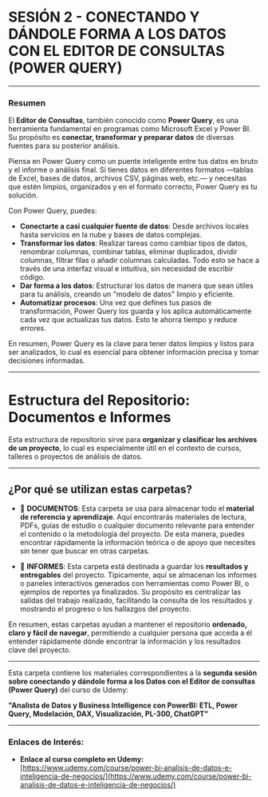 # SESIÓN 2 - CONECTANDO Y DÁNDOLE FORMA A LOS DATOS CON EL EDITOR DE CONSULTAS (POWER QUERY)

---

### Resumen

El **Editor de Consultas**, también conocido como **Power Query**, es una herramienta fundamental en programas como Microsoft Excel y Power BI. Su propósito es **conectar, transformar y preparar datos** de diversas fuentes para su posterior análisis.

Piensa en Power Query como un puente inteligente entre tus datos en bruto y el informe o análisis final. Si tienes datos en diferentes formatos —tablas de Excel, bases de datos, archivos CSV, páginas web, etc.— y necesitas que estén limpios, organizados y en el formato correcto, Power Query es tu solución.

Con Power Query, puedes:

* **Conectarte a casi cualquier fuente de datos**: Desde archivos locales hasta servicios en la nube y bases de datos complejas.
* **Transformar los datos**: Realizar tareas como cambiar tipos de datos, renombrar columnas, combinar tablas, eliminar duplicados, dividir columnas, filtrar filas o añadir columnas calculadas. Todo esto se hace a través de una interfaz visual e intuitiva, sin necesidad de escribir código.
* **Dar forma a los datos**: Estructurar los datos de manera que sean útiles para tu análisis, creando un "modelo de datos" limpio y eficiente.
* **Automatizar procesos**: Una vez que defines tus pasos de transformación, Power Query los guarda y los aplica automáticamente cada vez que actualizas tus datos. Esto te ahorra tiempo y reduce errores.

En resumen, Power Query es la clave para tener datos limpios y listos para ser analizados, lo cual es esencial para obtener información precisa y tomar decisiones informadas.

---

# Estructura del Repositorio: Documentos e Informes

Esta estructura de repositorio sirve para **organizar y clasificar los archivos de un proyecto**, lo cual es especialmente útil en el contexto de cursos, talleres o proyectos de análisis de datos.

---

## ¿Por qué se utilizan estas carpetas?

* 📁 **DOCUMENTOS**: Esta carpeta se usa para almacenar todo el **material de referencia y aprendizaje**. Aquí encontrarás materiales de lectura, PDFs, guías de estudio o cualquier documento relevante para entender el contenido o la metodología del proyecto. De esta manera, puedes encontrar rápidamente la información teórica o de apoyo que necesites sin tener que buscar en otras carpetas.

* 📁 **INFORMES**: Esta carpeta está destinada a guardar los **resultados y entregables** del proyecto. Típicamente, aquí se almacenan los informes o paneles interactivos generados con herramientas como Power BI, o ejemplos de reportes ya finalizados. Su propósito es centralizar las salidas del trabajo realizado, facilitando la consulta de los resultados y mostrando el progreso o los hallazgos del proyecto.

En resumen, estas carpetas ayudan a mantener el repositorio **ordenado, claro y fácil de navegar**, permitiendo a cualquier persona que acceda a él entender rápidamente dónde encontrar la información y los resultados clave del proyecto.

----

Esta carpeta contiene los materiales correspondientes a la **segunda sesión sobre conectando y dándole forma a los Datos con el Editor de consultas (Power Query)** del curso de Udemy:

**"Analista de Datos y Business Intelligence con PowerBI: ETL, Power Query, Modelación, DAX, Visualización, PL-300, ChatGPT"**

---

### Enlaces de Interés:

* **Enlace al curso completo en Udemy:**
    [https://www.udemy.com/course/power-bi-analisis-de-datos-e-inteligencia-de-negocios/](https://www.udemy.com/course/power-bi-analisis-de-datos-e-inteligencia-de-negocios/)